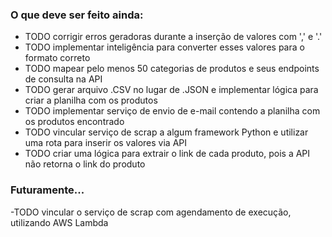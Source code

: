 ### O que deve ser feito ainda:
- TODO corrigir erros geradoras durante a inserção de valores com ',' e '.'
- TODO implementar inteligência para converter esses valores para o formato correto
- TODO mapear pelo menos 50 categorias de produtos e seus endpoints de consulta na API
- TODO gerar arquivo .CSV no lugar de .JSON e implementar lógica para criar a planilha com os produtos
- TODO implementar serviço de envio de e-mail contendo a planilha com os produtos encontrado
- TODO vincular serviço de scrap a algum framework Python e utilizar uma rota para inserir os valores via API
- TODO criar uma lógica para extrair o link de cada produto, pois a API não retorna o link do produto

### Futuramente...
-TODO vincular o serviço de scrap com agendamento de execução, utilizando AWS Lambda